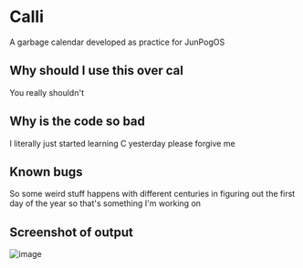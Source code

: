 # Calli
A garbage calendar developed as practice for JunPogOS

## Why should I use this over cal
You really shouldn't

## Why is the code so bad
I literally just started learning C yesterday please forgive me

## Known bugs
So some weird stuff happens with different centuries in figuring out the first day of the year so that's something I'm working on

## Screenshot of output
![image](https://user-images.githubusercontent.com/61218269/109456329-3616bf00-7a1e-11eb-827d-6f45c616fc7a.png)
